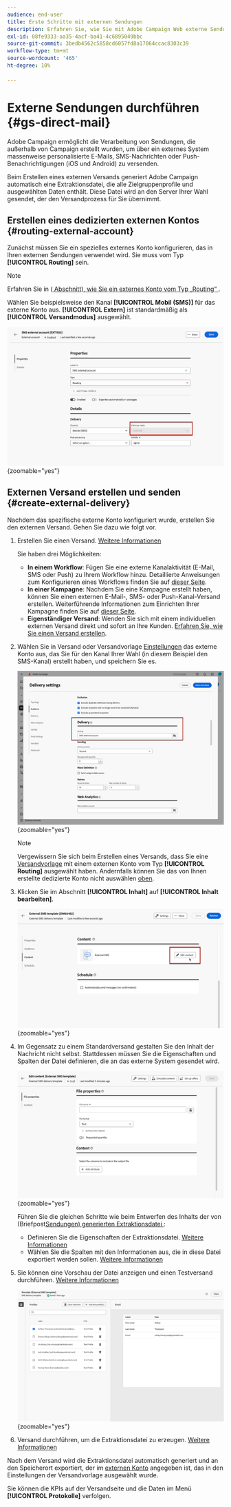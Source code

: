 ```yaml
---
audience: end-user
title: Erste Schritte mit externen Sendungen
description: Erfahren Sie, wie Sie mit Adobe Campaign Web externe Sendungen erstellen und senden
exl-id: 08fe9333-aa35-4acf-ba41-4c6895049bbc
source-git-commit: 3bedb4562c5858cd6057fd8a17064ccac8303c39
workflow-type: tm+mt
source-wordcount: '465'
ht-degree: 10%

---
```


# Externe Sendungen durchführen {#gs-direct-mail}

Adobe Campaign ermöglicht die Verarbeitung von Sendungen, die außerhalb von Campaign erstellt wurden, um über ein externes System massenweise personalisierte E-Mails, SMS-Nachrichten oder Push-Benachrichtigungen (iOS und Android) zu versenden.

<!--The supported channels are Email, Mobile (SMS), and Push (iOs and Android).-->

Beim Erstellen eines externen Versands generiert Adobe Campaign automatisch eine Extraktionsdatei, die alle Zielgruppenprofile und ausgewählten Daten enthält. Diese Datei wird an den Server Ihrer Wahl gesendet, der den Versandprozess für Sie übernimmt.

## Erstellen eines dedizierten externen Kontos {#routing-external-account}

Zunächst müssen Sie ein spezielles externes Konto konfigurieren, das in Ihren externen Sendungen verwendet wird. Sie muss vom Typ **[!UICONTROL Routing]** sein.

>[!NOTE]
>
>Erfahren Sie in ([ Abschnitt), wie Sie ein externes Konto vom Typ „Routing“ ](../administration/external-account.md#routing).

Wählen Sie beispielsweise den Kanal **[!UICONTROL Mobil (SMS)]** für das externe Konto aus. **[!UICONTROL Extern]** ist standardmäßig als **[!UICONTROL Versandmodus]** ausgewählt.

![](../administration/assets/external-account-delivery-mode.png){zoomable="yes"}

## Externen Versand erstellen und senden {#create-external-delivery}

Nachdem das spezifische externe Konto konfiguriert wurde, erstellen Sie den externen Versand. Gehen Sie dazu wie folgt vor.

1. Erstellen Sie einen Versand. [Weitere Informationen](create-deliveries.md)

   Sie haben drei Möglichkeiten:

   * **In einem Workflow**: Fügen Sie eine externe Kanalaktivität (E-Mail, SMS oder Push) zu Ihrem Workflow hinzu. Detaillierte Anweisungen zum Konfigurieren eines Workflows finden Sie auf [dieser Seite](../workflows/gs-workflow-creation.md).
   * **In einer Kampagne**: Nachdem Sie eine Kampagne erstellt haben, können Sie einen externen E-Mail-, SMS- oder Push-Kanal-Versand erstellen. Weiterführende Informationen zum Einrichten Ihrer Kampagne finden Sie auf [dieser Seite](../campaigns/gs-campaigns.md).
   * **Eigenständiger Versand**: Wenden Sie sich mit einem individuellen externen Versand direkt und sofort an Ihre Kunden. [Erfahren Sie, wie Sie einen Versand erstellen](../msg/gs-deliveries.md).

1. Wählen Sie in Versand oder Versandvorlage [Einstellungen](../advanced-settings/delivery-settings.md) das externe Konto aus, das Sie für den Kanal Ihrer Wahl (in diesem Beispiel den SMS-Kanal) erstellt haben, und speichern Sie es.

   ![](assets/external-delivery-routing.png){zoomable="yes"}

   >[!NOTE]
   >
   >Vergewissern Sie sich beim Erstellen eines Versands, dass Sie eine [Versandvorlage](delivery-template.md) mit einem externen Konto vom Typ **[!UICONTROL Routing]** ausgewählt haben. Andernfalls können Sie das von Ihnen erstellte dedizierte Konto nicht auswählen [oben](#routing-external-account).

1. Klicken Sie im Abschnitt **[!UICONTROL Inhalt]** auf **[!UICONTROL Inhalt bearbeiten]**.

   ![](assets/external-delivery-edit-content.png){zoomable="yes"}

1. Im Gegensatz zu einem Standardversand gestalten Sie den Inhalt der Nachricht nicht selbst. Stattdessen müssen Sie die Eigenschaften und Spalten der Datei definieren, die an das externe System gesendet wird.

   ![](assets/external-delivery-file-properties.png){zoomable="yes"}

   Führen Sie die gleichen Schritte wie beim Entwerfen des Inhalts der von (Briefpost[Sendungen) generierten Extraktionsdatei ](../direct-mail/content-direct-mail.md):

   * Definieren Sie die Eigenschaften der Extraktionsdatei. [Weitere Informationen](../direct-mail/content-direct-mail.md#properties)
   * Wählen Sie die Spalten mit den Informationen aus, die in diese Datei exportiert werden sollen. [Weitere Informationen](../direct-mail/content-direct-mail.md#content)

1. Sie können eine Vorschau der Datei anzeigen und einen Testversand durchführen<!--not in UI right now - to check-->. [Weitere Informationen](../direct-mail/send-direct-mail.md#preview-dm)

   ![](assets/external-delivery-simulate.png){zoomable="yes"}

1. Versand durchführen, um die Extraktionsdatei zu erzeugen. [Weitere Informationen](../direct-mail/send-direct-mail.md#send-dm)

Nach dem Versand wird die Extraktionsdatei automatisch generiert und an den Speicherort exportiert, der im [externen Konto](../administration/external-account.md#create-ext-account) angegeben ist, das in den Einstellungen der Versandvorlage ausgewählt wurde.

Sie können die KPIs auf der Versandseite und die Daten im Menü **[!UICONTROL Protokolle]** verfolgen.
